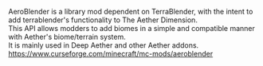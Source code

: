 AeroBlender is a library mod dependent on TerraBlender, with the intent to add terrablender's functionality to The Aether Dimension.  
This API allows modders to add biomes in a simple and compatible manner with Aether's biome/terrain system.  
It is mainly used in Deep Aether and other Aether addons.
https://www.curseforge.com/minecraft/mc-mods/aeroblender

